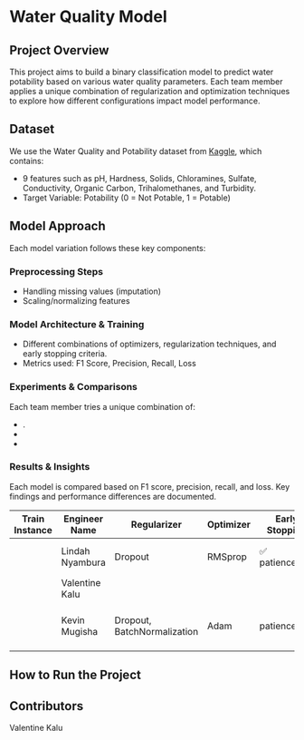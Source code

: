 # Water Quality Model

## Project Overview

This project aims to build a binary classification model to predict water potability based on various water quality parameters. Each team member applies a unique combination of regularization and optimization techniques to explore how different configurations impact model performance.

## Dataset

We use the Water Quality and Potability dataset from [Kaggle](https://www.kaggle.com/datasets/uom190346a/water-quality-and-potability?select=water_potability.csv), which contains:

- 9 features such as pH, Hardness, Solids, Chloramines, Sulfate, Conductivity, Organic Carbon, Trihalomethanes, and Turbidity.
- Target Variable: Potability (0 = Not Potable, 1 = Potable)

## Model Approach

Each model variation follows these key components:

### Preprocessing Steps

- Handling missing values (imputation)
- Scaling/normalizing features

### Model Architecture & Training

- Different combinations of optimizers, regularization techniques, and early stopping criteria.
- Metrics used: F1 Score, Precision, Recall, Loss

### Experiments & Comparisons

Each team member tries a unique combination of:

- .
-
-

### Results & Insights

Each model is compared based on F1 score, precision, recall, and loss. Key findings and performance differences are documented.

| **Train Instance** | **Engineer Name** | **Regularizer**             | **Optimizer** | **Early Stopping** | **Dropout Rate**      | **Accuracy** | **F1 Score**     | **Recall**       | **Precision**    |
| ------------------ | ----------------- | --------------------------- | ------------- | ------------------ | --------------------- | ------------ | ---------------- | ---------------- | ---------------- |
|                    | Lindah Nyambura   | Dropout                     | RMSprop       | ✅ patience=10     | 0.3 → 0.2 → 0.1       | 65%          | 0.72(0), 0.52(1) | 0.73(0), 0.51(1) | 0.71(0), 0.53(1) |
|                    | Valentine Kalu    |                             |               |                    |                       |              |                  |                  |                  |
|                    | Kevin Mugisha     | Dropout, BatchNormalization | Adam          | patience=50        | 0.3 → 0.2 → 0.1 → 0.2 | 70%          | 79%(0), 44%(1)   | 92%(0), 32%(1)   | 69%(0), 71%(1)   |

## How to Run the Project

## Contributors

Valentine Kalu
